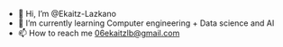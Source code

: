 - 👋 Hi, I’m @Ekaitz-Lazkano
- 🌱 I’m currently learning Computer engineering + Data science and AI
- 📫 How to reach me 06ekaitzlb@gmail.com


<!---
Ekaitz-Lazkano/Ekaitz-Lazkano is a ✨ special ✨ repository because its `README.md` (this file) appears on your GitHub profile.
You can click the Preview link to take a look at your changes.
--->
